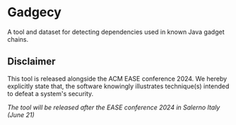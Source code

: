# Gadgecy
A tool and dataset for detecting dependencies used in known Java gadget chains.

## Disclaimer

This tool is released alongside the ACM EASE conference 2024. We hereby explicitly state that, the software knowingly illustrates technique(s) intended to defeat a system's security. 

*The tool will be released after the EASE conference 2024 in Salerno Italy (June 21)*
